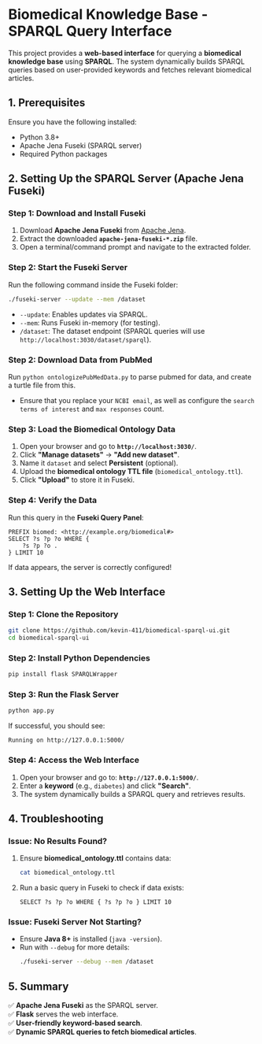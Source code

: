 # Biomedical Knowledge Base - SPARQL Query Interface

This project provides a **web-based interface** for querying a **biomedical knowledge base** using **SPARQL**. The system dynamically builds SPARQL queries based on user-provided keywords and fetches relevant biomedical articles.

## **1. Prerequisites**
Ensure you have the following installed:
- Python 3.8+
- Apache Jena Fuseki (SPARQL server)
- Required Python packages

## **2. Setting Up the SPARQL Server (Apache Jena Fuseki)**

### **Step 1: Download and Install Fuseki**
1. Download **Apache Jena Fuseki** from [Apache Jena](https://jena.apache.org/download/index.cgi).
2. Extract the downloaded **`apache-jena-fuseki-*.zip`** file.
3. Open a terminal/command prompt and navigate to the extracted folder.

### **Step 2: Start the Fuseki Server**
Run the following command inside the Fuseki folder:
```bash
./fuseki-server --update --mem /dataset
```
- `--update`: Enables updates via SPARQL.
- `--mem`: Runs Fuseki in-memory (for testing).
- `/dataset`: The dataset endpoint (SPARQL queries will use `http://localhost:3030/dataset/sparql`).

### **Step 2: Download Data from PubMed**
Run `python ontologizePubMedData.py` to parse pubmed for data, and create a turtle file from this.
- Ensure that you replace your `NCBI email`, as well as configure the `search terms of interest` and `max responses` count.

### **Step 3: Load the Biomedical Ontology Data**
1. Open your browser and go to **`http://localhost:3030/`**.
2. Click **"Manage datasets"** → **"Add new dataset"**.
3. Name it `dataset` and select **Persistent** (optional).
4. Upload the **biomedical ontology TTL file** (`biomedical_ontology.ttl`).
5. Click **"Upload"** to store it in Fuseki.

### **Step 4: Verify the Data**
Run this query in the **Fuseki Query Panel**:
```sparql
PREFIX biomed: <http://example.org/biomedical#>
SELECT ?s ?p ?o WHERE {
    ?s ?p ?o .
} LIMIT 10
```
If data appears, the server is correctly configured!

## **3. Setting Up the Web Interface**

### **Step 1: Clone the Repository**
```bash
git clone https://github.com/kevin-411/biomedical-sparql-ui.git
cd biomedical-sparql-ui
```

### **Step 2: Install Python Dependencies**
```bash
pip install flask SPARQLWrapper
```

### **Step 3: Run the Flask Server**
```bash
python app.py
```
If successful, you should see:
```
Running on http://127.0.0.1:5000/
```

### **Step 4: Access the Web Interface**
1. Open your browser and go to: **`http://127.0.0.1:5000/`**.
2. Enter a **keyword** (e.g., `diabetes`) and click **"Search"**.
3. The system dynamically builds a SPARQL query and retrieves results.

## **4. Troubleshooting**

### **Issue: No Results Found?**
1. Ensure **biomedical_ontology.ttl** contains data:
   ```bash
   cat biomedical_ontology.ttl
   ```
2. Run a basic query in Fuseki to check if data exists:
   ```sparql
   SELECT ?s ?p ?o WHERE { ?s ?p ?o } LIMIT 10
   ```

### **Issue: Fuseki Server Not Starting?**
- Ensure **Java 8+** is installed (`java -version`).
- Run with `--debug` for more details:
  ```bash
  ./fuseki-server --debug --mem /dataset
  ```

## **5. Summary**
✅ **Apache Jena Fuseki** as the SPARQL server.  
✅ **Flask** serves the web interface.  
✅ **User-friendly keyword-based search**.  
✅ **Dynamic SPARQL queries to fetch biomedical articles**.  


